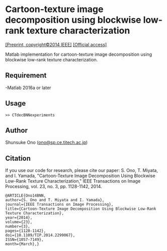 # Cartoon-texture image decomposition using blockwise low-rank texture characterization

[[Preprint, copyright©2014 IEEE]](https://c6418712-a-62cb3a1a-s-sites.googlegroups.com/site/thunsukeono/publications/TIP_CTdecBNN.pdf?attachauth=ANoY7cofqxt1Q4H-0oF46PX6YlotWgg1Mx01B3ZqqTBVdw9TTEo97i1i4JCazyXxTrxo-n1_nfaxtqvv_wN-4xR9a1GNT8ahH9j-jEWTuqYEtYlwRwzA2xk067CMxyhCQy23AJVebeVyK5shFDj9cO9CG4ZKf5u5NG-dvkzYhTC1Nsnt16x3RRCMIJv2nBWNEpToXup_nQ2cjdfyJVfJq_6SCE38LvtWOA13wkEMlyFJVQ6zr6My_JI%3D&attredirects=0)
[[Official access]](http://ieeexplore.ieee.org/xpl/articleDetails.jsp?arnumber=6705679)

Matlab implementation for cartoon-texture image decomposition using blockwise low-rank texture characterization.

## Requirement
-Matlab 2016a or later

## Usage
`>> CTdecBNNexperiments`

## Author
Shunsuke Ono (ono@sp.ce.titech.ac.jp)

## Citation
If you use our code for research, please cite our paper:
S. Ono, T. Miyata, and I. Yamada, "Cartoon-Texture Image Decomposition Using Blockwise Low-Rank Texture Characterization," IEEE Transactions on Image Processing, vol. 23, no. 3, pp. 1128-1142, 2014.
```
@ARTICLE{Ono14BNN, 
author={S. Ono and T. Miyata and I. Yamada}, 
journal={IEEE Transactions on Image Processing}, 
title={Cartoon-Texture Image Decomposition Using Blockwise Low-Rank Texture Characterization}, 
year={2014}, 
volume={23}, 
number={3}, 
pages={1128-1142}, 
doi={10.1109/TIP.2014.2299067}, 
ISSN={1057-7149}, 
month={March},}
```

